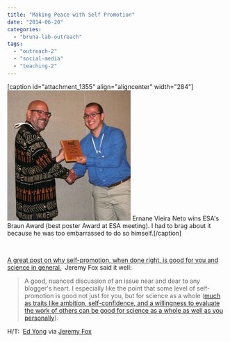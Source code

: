```yaml
---
title: "Making Peace with Self Promotion"
date: "2014-06-20"
categories: 
  - "bruna-lab-outreach"
tags: 
  - "outreach-2"
  - "social-media"
  - "teaching-2"
---
```


\[caption id="attachment\_1355" align="aligncenter" width="284"\][![Ernane Vieira Neto winsESA's Braun Award (best poster Award at ESA meeting).  I had to brag about it because he was too embarrassed to do so himself.](images/Ernane_ESA-284x300.jpg)](http://brunalab.org/wp-content/uploads/2014/06/Ernane_ESA.jpg) Ernane Vieira Neto wins ESA's Braun Award (best poster Award at ESA meeting). I had to brag about it because he was too embarrassed to do so himself.\[/caption\]

 

[A great post on why self-promotion, when done right, is good for you and science in general.](http://compassblogs.org/blog/2014/05/30/making-peace-with-self-promotion/)  Jeremy Fox said it well:

> A good, nuanced discussion of an issue near and dear to any blogger's heart. I especially like the point that some level of self-promotion is good not just for you, but for science as a whole ([much as traits like ambition, self-confidence, and a willingness to evaluate the work of others can be good for science as a whole as well as you personally](http://dynamicecology.wordpress.com/2014/02/20/book-review-the-silwood-circle/)).  

H/T:  [Ed Yong](http://phenomena.nationalgeographic.com/blog/not-exactly-rocket-science/) via [Jeremy Fox](http://dynamicecology.wordpress.com/2014/06/20/friday-links-competitive-release-in-academia-and-more/)
